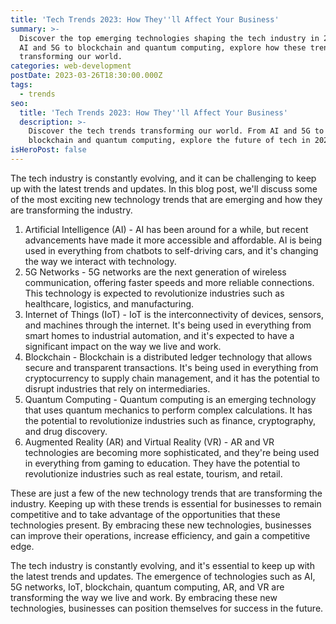 ```yaml
---
title: 'Tech Trends 2023: How They''ll Affect Your Business'
summary: >-
  Discover the top emerging technologies shaping the tech industry in 2023. From
  AI and 5G to blockchain and quantum computing, explore how these trends are
  transforming our world.
categories: web-development
postDate: 2023-03-26T18:30:00.000Z
tags:
  - trends
seo:
  title: 'Tech Trends 2023: How They''ll Affect Your Business'
  description: >-
    Discover the tech trends transforming our world. From AI and 5G to
    blockchain and quantum computing, explore the future of tech in 2023.
isHeroPost: false
---
```


The tech industry is constantly evolving, and it can be challenging to keep up with the latest trends and updates. In this blog post, we'll discuss some of the most exciting new technology trends that are emerging and how they are transforming the industry.

1. Artificial Intelligence (AI) - AI has been around for a while, but recent advancements have made it more accessible and affordable. AI is being used in everything from chatbots to self-driving cars, and it's changing the way we interact with technology.
2. 5G Networks - 5G networks are the next generation of wireless communication, offering faster speeds and more reliable connections. This technology is expected to revolutionize industries such as healthcare, logistics, and manufacturing.
3. Internet of Things (IoT) - IoT is the interconnectivity of devices, sensors, and machines through the internet. It's being used in everything from smart homes to industrial automation, and it's expected to have a significant impact on the way we live and work.
4. Blockchain - Blockchain is a distributed ledger technology that allows secure and transparent transactions. It's being used in everything from cryptocurrency to supply chain management, and it has the potential to disrupt industries that rely on intermediaries.
5. Quantum Computing - Quantum computing is an emerging technology that uses quantum mechanics to perform complex calculations. It has the potential to revolutionize industries such as finance, cryptography, and drug discovery.
6. Augmented Reality (AR) and Virtual Reality (VR) - AR and VR technologies are becoming more sophisticated, and they're being used in everything from gaming to education. They have the potential to revolutionize industries such as real estate, tourism, and retail.

These are just a few of the new technology trends that are transforming the industry. Keeping up with these trends is essential for businesses to remain competitive and to take advantage of the opportunities that these technologies present. By embracing these new technologies, businesses can improve their operations, increase efficiency, and gain a competitive edge.

The tech industry is constantly evolving, and it's essential to keep up with the latest trends and updates. The emergence of technologies such as AI, 5G networks, IoT, blockchain, quantum computing, AR, and VR are transforming the way we live and work. By embracing these new technologies, businesses can position themselves for success in the future.
